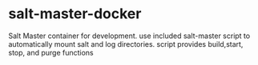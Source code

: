 # salt-master-docker
Salt Master container for development. use included salt-master script to automatically mount salt and log directories. script provides build,start, stop,  and purge functions
